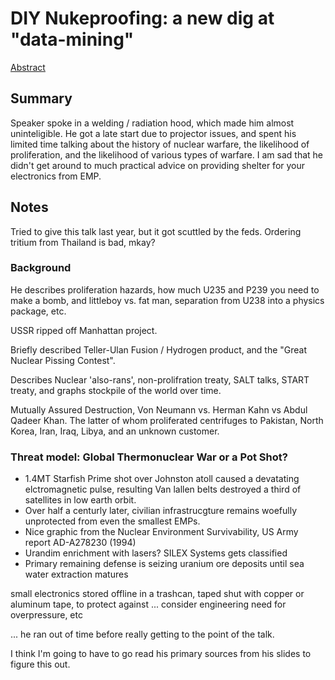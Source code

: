 # DIY Nukeproofing: a new dig at "data-mining"

[Abstract](https://www.defcon.org/html/defcon-24/dc-24-speakers.html#3AlarmLampScooter)

## Summary
Speaker spoke in a welding / radiation hood, which made him almost uninteligible.  He got a late start due to projector issues, and spent his limited time talking about the history of nuclear warfare, the likelihood of proliferation, and the likelihood of various types of warfare.  I am sad that he didn't get around to much practical advice on providing shelter for your electronics from EMP.

## Notes
Tried to give this talk last year, but it got scuttled by the feds.  Ordering tritium from Thailand is bad, mkay?

### Background
He describes proliferation hazards, how much U235 and P239 you need to make a bomb, and littleboy vs. fat man, separation from U238 into a physics package, etc.

USSR ripped off Manhattan project.

Briefly described Teller-Ulan Fusion / Hydrogen product, and the "Great Nuclear Pissing Contest".

Describes Nuclear 'also-rans', non-prolifration treaty, SALT talks, START treaty, and graphs stockpile of the world over time.

Mutually Assured Destruction, Von Neumann vs. Herman Kahn vs Abdul Qadeer Khan.  The latter of whom proliferated centrifuges to Pakistan, North Korea, Iran, Iraq, Libya, and an unknown customer.

### Threat model: Global Thermonuclear War or a Pot Shot?
* 1.4MT Starfish Prime shot over Johnston atoll caused a devatating elctromagnetic pulse, resulting Van lallen belts destroyed a third of satellites in low earth orbit.
* Over half a centurly later, civilian infrastrucgture remains woefully unprotected from even the smallest EMPs.
* Nice graphic from the Nuclear Environment Survivability, US Army report AD-A278230 (1994)
* Urandim enrichment with lasers?  SILEX Systems gets classified
* Primary remaining defense is seizing uranium ore deposits until sea water extraction matures

small electronics stored offline in a trashcan, taped shut with copper or aluminum tape, to protect against ...
consider engineering need for overpressure, etc

... he ran out of time before really getting to the point of the talk.

I think I'm going to have to go read his primary sources from his slides to figure this out.
